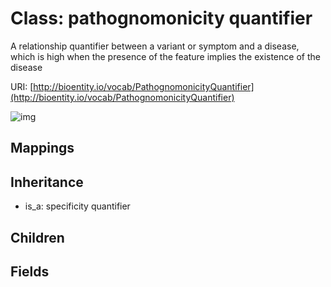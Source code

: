 # Class: pathognomonicity quantifier


A relationship quantifier between a variant or symptom and a disease, which is high when the presence of the feature implies the existence of the disease

URI: [http://bioentity.io/vocab/PathognomonicityQuantifier](http://bioentity.io/vocab/PathognomonicityQuantifier)

![img](http://yuml.me/diagram/nofunky;dir:TB/class/\[SpecificityQuantifier]^-\[PathognomonicityQuantifier])
## Mappings

## Inheritance

 *  is_a: specificity quantifier
## Children

## Fields

